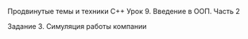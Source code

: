 Продвинутые темы и техники C++
Урок 9. Введение в ООП. Часть 2

Задание 3. Симуляция работы компании